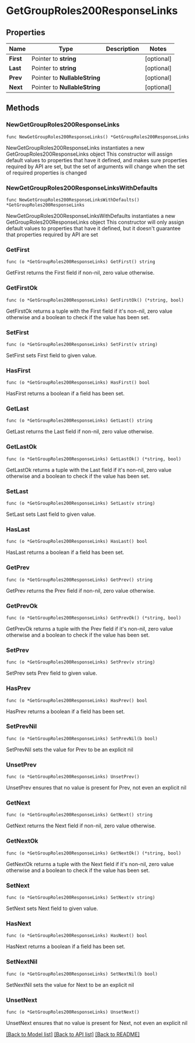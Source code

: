 # GetGroupRoles200ResponseLinks

## Properties

Name | Type | Description | Notes
------------ | ------------- | ------------- | -------------
**First** | Pointer to **string** |  | [optional] 
**Last** | Pointer to **string** |  | [optional] 
**Prev** | Pointer to **NullableString** |  | [optional] 
**Next** | Pointer to **NullableString** |  | [optional] 

## Methods

### NewGetGroupRoles200ResponseLinks

`func NewGetGroupRoles200ResponseLinks() *GetGroupRoles200ResponseLinks`

NewGetGroupRoles200ResponseLinks instantiates a new GetGroupRoles200ResponseLinks object
This constructor will assign default values to properties that have it defined,
and makes sure properties required by API are set, but the set of arguments
will change when the set of required properties is changed

### NewGetGroupRoles200ResponseLinksWithDefaults

`func NewGetGroupRoles200ResponseLinksWithDefaults() *GetGroupRoles200ResponseLinks`

NewGetGroupRoles200ResponseLinksWithDefaults instantiates a new GetGroupRoles200ResponseLinks object
This constructor will only assign default values to properties that have it defined,
but it doesn't guarantee that properties required by API are set

### GetFirst

`func (o *GetGroupRoles200ResponseLinks) GetFirst() string`

GetFirst returns the First field if non-nil, zero value otherwise.

### GetFirstOk

`func (o *GetGroupRoles200ResponseLinks) GetFirstOk() (*string, bool)`

GetFirstOk returns a tuple with the First field if it's non-nil, zero value otherwise
and a boolean to check if the value has been set.

### SetFirst

`func (o *GetGroupRoles200ResponseLinks) SetFirst(v string)`

SetFirst sets First field to given value.

### HasFirst

`func (o *GetGroupRoles200ResponseLinks) HasFirst() bool`

HasFirst returns a boolean if a field has been set.

### GetLast

`func (o *GetGroupRoles200ResponseLinks) GetLast() string`

GetLast returns the Last field if non-nil, zero value otherwise.

### GetLastOk

`func (o *GetGroupRoles200ResponseLinks) GetLastOk() (*string, bool)`

GetLastOk returns a tuple with the Last field if it's non-nil, zero value otherwise
and a boolean to check if the value has been set.

### SetLast

`func (o *GetGroupRoles200ResponseLinks) SetLast(v string)`

SetLast sets Last field to given value.

### HasLast

`func (o *GetGroupRoles200ResponseLinks) HasLast() bool`

HasLast returns a boolean if a field has been set.

### GetPrev

`func (o *GetGroupRoles200ResponseLinks) GetPrev() string`

GetPrev returns the Prev field if non-nil, zero value otherwise.

### GetPrevOk

`func (o *GetGroupRoles200ResponseLinks) GetPrevOk() (*string, bool)`

GetPrevOk returns a tuple with the Prev field if it's non-nil, zero value otherwise
and a boolean to check if the value has been set.

### SetPrev

`func (o *GetGroupRoles200ResponseLinks) SetPrev(v string)`

SetPrev sets Prev field to given value.

### HasPrev

`func (o *GetGroupRoles200ResponseLinks) HasPrev() bool`

HasPrev returns a boolean if a field has been set.

### SetPrevNil

`func (o *GetGroupRoles200ResponseLinks) SetPrevNil(b bool)`

 SetPrevNil sets the value for Prev to be an explicit nil

### UnsetPrev
`func (o *GetGroupRoles200ResponseLinks) UnsetPrev()`

UnsetPrev ensures that no value is present for Prev, not even an explicit nil
### GetNext

`func (o *GetGroupRoles200ResponseLinks) GetNext() string`

GetNext returns the Next field if non-nil, zero value otherwise.

### GetNextOk

`func (o *GetGroupRoles200ResponseLinks) GetNextOk() (*string, bool)`

GetNextOk returns a tuple with the Next field if it's non-nil, zero value otherwise
and a boolean to check if the value has been set.

### SetNext

`func (o *GetGroupRoles200ResponseLinks) SetNext(v string)`

SetNext sets Next field to given value.

### HasNext

`func (o *GetGroupRoles200ResponseLinks) HasNext() bool`

HasNext returns a boolean if a field has been set.

### SetNextNil

`func (o *GetGroupRoles200ResponseLinks) SetNextNil(b bool)`

 SetNextNil sets the value for Next to be an explicit nil

### UnsetNext
`func (o *GetGroupRoles200ResponseLinks) UnsetNext()`

UnsetNext ensures that no value is present for Next, not even an explicit nil

[[Back to Model list]](../README.md#documentation-for-models) [[Back to API list]](../README.md#documentation-for-api-endpoints) [[Back to README]](../README.md)


